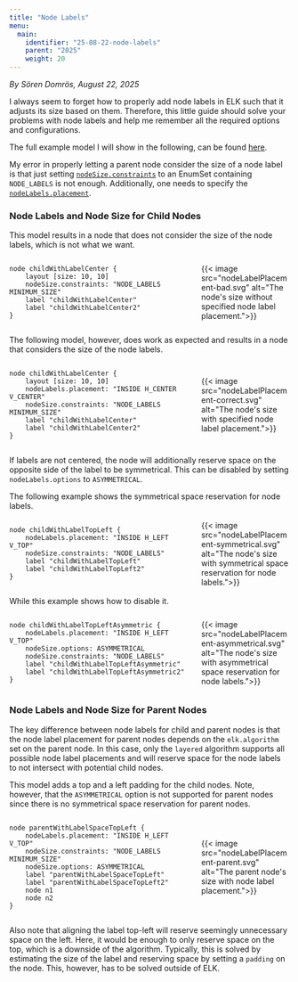 ```yaml
---
title: "Node Labels"
menu:
  main:
    identifier: "25-08-22-node-labels"
    parent: "2025"
    weight: 20
---
```


_By Sören Domrös, August 22, 2025_

I always seem to forget how to properly add node labels in ELK such that it adjusts its size based on them. Therefore, this little guide should solve your problems with node labels and help me remember all the required options and configurations.

The full example model I will show in the following, can be found [here](https://rtsys.informatik.uni-kiel.de/elklive/examples.html?e=labels%2FnodeLabelAndParentSize).

My error in properly letting a parent node consider the size of a node label is that just setting [`nodeSize.constraints`](https://eclipse.dev/elk/reference/options/org-eclipse-elk-nodeSize-constraints.html) to an EnumSet containing `NODE_LABELS` is not enough.
Additionally, one needs to specify the [`nodeLabels.placement`](https://eclipse.dev/elk/reference/options/org-eclipse-elk-nodeLabels-placement.html).

### Node Labels and Node Size for Child Nodes

This model results in a node that does not consider the size of the node labels, which is not what we want.
<div style="display: flex; flex-direction: row; gap: 2em; align-items: flex-start;">
  <div style="flex: 2; min-width: 0;">
    <pre><code>node childWithLabelCenter {
    layout [size: 10, 10]
    nodeSize.constraints: "NODE_LABELS MINIMUM_SIZE"
    label "childWithLabelCenter"
    label "childWithLabelCenter2"
}
</code></pre>
  </div>
  <div style="flex: 1; min-width: 0; margin:auto;">
    {{< image src="nodeLabelPlacement-bad.svg" alt="The node's size without specified node label placement.">}}
  </div>
</div>

The following model, however, does work as expected and results in a node that considers the size of the node labels.

<div style="display: flex; flex-direction: row; gap: 2em; align-items: flex-start;">
  <div style="flex: 2; min-width: 0;">
    <pre><code>node childWithLabelCenter {
    layout [size: 10, 10]
    nodeLabels.placement: "INSIDE H_CENTER V_CENTER"
    nodeSize.constraints: "NODE_LABELS MINIMUM_SIZE"
    label "childWithLabelCenter"
    label "childWithLabelCenter2"
}
</code></pre>
  </div>
  <div style="flex: 1; min-width: 0; margin:auto;">
    {{< image src="nodeLabelPlacement-correct.svg" alt="The node's size with specified node label placement.">}}
  </div>
</div>

If labels are not centered, the node will additionally reserve space on the opposite side of the label to be symmetrical.
This can be disabled by setting `nodeLabels.options` to `ASYMMETRICAL`.

The following example shows the symmetrical space reservation for node labels.
<div style="display: flex; flex-direction: row; gap: 2em; align-items: flex-start;">
  <div style="flex: 2; min-width: 0;">
    <pre><code>node childWithLabelTopLeft {
    nodeLabels.placement: "INSIDE H_LEFT V_TOP"
    nodeSize.constraints: "NODE_LABELS"
    label "childWithLabelTopLeft"
    label "childWithLabelTopLeft2"
}
</code></pre>
  </div>
  <div style="flex: 1; min-width: 0;margin:auto;">
    {{< image src="nodeLabelPlacement-symmetrical.svg" alt="The node's size with symmetrical space reservation for node labels.">}}
  </div>
</div>

While this example shows how to disable it.

<div style="display: flex; flex-direction: row; gap: 2em; align-items: flex-start;">
  <div style="flex: 2; min-width: 0;">
    <pre><code>node childWithLabelTopLeftAsymmetric {
    nodeLabels.placement: "INSIDE H_LEFT V_TOP"
    nodeSize.options: ASYMMETRICAL
    nodeSize.constraints: "NODE_LABELS"
    label "childWithLabelTopLeftAsymmetric"
    label "childWithLabelTopLeftAsymmetric2"
}
</code></pre>
  </div>
  <div style="flex: 1; min-width: 0;margin:auto;">
    {{< image src="nodeLabelPlacement-asymmetrical.svg" alt="The node's size with asymmetrical space reservation for node labels.">}}
  </div>
</div>

### Node Labels and Node Size for Parent Nodes

The key difference between node labels for child and parent nodes is that the node label placement for parent nodes depends on the `elk.algorithm` set on the parent node.
In this case, only the `layered` algorithm supports all possible node label placements and will reserve space for the node labels to not intersect with potential child nodes.

This model adds a top and a left padding for the child nodes.
Note, however, that the `ASYMMETRICAL` option is not supported for parent nodes since there is no symmetrical space reservation for parent nodes.

<div style="display: flex; flex-direction: row; gap: 2em; align-items: flex-start;">
  <div style="flex: 2; min-width: 0;">
    <pre><code>node parentWithLabelSpaceTopLeft {
    nodeLabels.placement: "INSIDE H_LEFT V_TOP"
    nodeSize.constraints: "NODE_LABELS MINIMUM_SIZE"
    nodeSize.options: ASYMMETRICAL
    label "parentWithLabelSpaceTopLeft"
    label "parentWithLabelSpaceTopLeft2"
    node n1
    node n2
}
</code></pre>
  </div>
  <div style="flex: 1; min-width: 0;margin:auto;">
    {{< image src="nodeLabelPlacement-parent.svg" alt="The parent node's size with node label placement.">}}
  </div>
</div>

Also note that aligning the label top-left will reserve seemingly unnecessary space on the left.
Here, it would be enough to only reserve space on the top, which is a downside of the algorithm.
Typically, this is solved by estimating the size of the label and reserving space by setting a `padding` on the node.
This, however, has to be solved outside of ELK.
